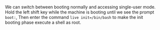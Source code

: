 We can switch between booting normally and accessing single-user mode.
Hold the left shift key while the machine is booting until we see the prompt `boot:`,
Then enter the command `live init=/bin/bash` to make the init booting phase execute a shell as root.